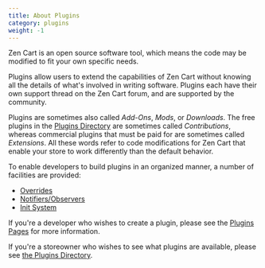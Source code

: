 ```yaml
---
title: About Plugins 
category: plugins
weight: -1
---
```


Zen Cart is an open source software tool, which means the code may be 
modified to fit your own specific needs.  

Plugins allow users to extend the capabilities of Zen Cart without knowing 
all the details of what's involved in writing software.  Plugins each 
have their own support thread on the Zen Cart forum, and are supported 
by  the community. 

Plugins are sometimes also called <i>Add-Ons</i>, <i>Mods</i>, 
or <i>Downloads</i>.
The free plugins in the [Plugins Directory](https://www.zen-cart.com/downloads.php) are sometimes called <i>Contributions</i>, whereas 
commercial plugins that must be paid for are sometimes called 
<i>Extensions</i>.  All these words refer to code modifications for 
Zen Cart that enable your store to work differently than the 
default behavior. 


To enable developers to build plugins 
in an organized manner, a number of facilities are provided: 

* [Overrides](/user/new_user_topics/overrides/)
* [Notifiers/Observers](/dev/code/notifiers/)
* [Init System](/dev/code/init_system/)

If you're a developer who wishes to create a plugin, please see 
the [Plugins Pages](/dev/plugins/) for more information. 

If you're a storeowner who wishes to see what plugins are available, please see [the Plugins Directory](https://www.zen-cart.com/downloads.php). 
